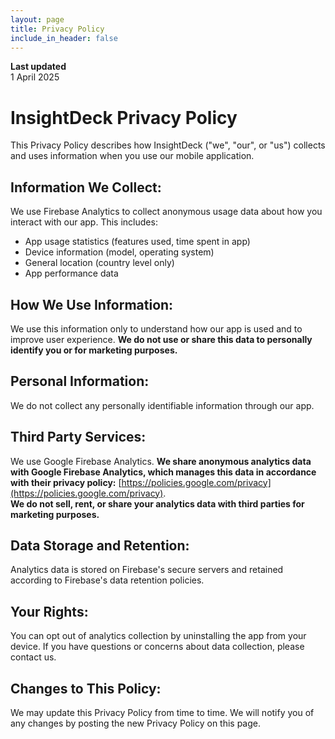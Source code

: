 ```yaml
---
layout: page
title: Privacy Policy
include_in_header: false
---
```


**Last updated**  
1 April 2025

# InsightDeck Privacy Policy

This Privacy Policy describes how InsightDeck ("we", "our", or "us") collects and uses information when you use our mobile application.

## Information We Collect:
We use Firebase Analytics to collect anonymous usage data about how you interact with our app. This includes:
- App usage statistics (features used, time spent in app)
- Device information (model, operating system)
- General location (country level only)
- App performance data

## How We Use Information:
We use this information only to understand how our app is used and to improve user experience. **We do not use or share this data to personally identify you or for marketing purposes.**

## Personal Information:
We do not collect any personally identifiable information through our app.

## Third Party Services:
We use Google Firebase Analytics. **We share anonymous analytics data with Google Firebase Analytics, which manages this data in accordance with their privacy policy:** [https://policies.google.com/privacy](https://policies.google.com/privacy).  
**We do not sell, rent, or share your analytics data with third parties for marketing purposes.**

## Data Storage and Retention:
Analytics data is stored on Firebase's secure servers and retained according to Firebase's data retention policies.

## Your Rights:
You can opt out of analytics collection by uninstalling the app from your device. If you have questions or concerns about data collection, please contact us.

## Changes to This Policy:
We may update this Privacy Policy from time to time. We will notify you of any changes by posting the new Privacy Policy on this page.
